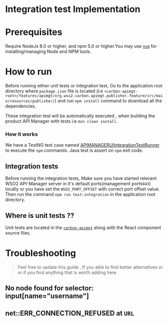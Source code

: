 # Integration test Implementation

# Prerequisites

Require NodeJs 8.0 or higher, and npm 5.0 or higher.You may use [`nvm`](https://github.com/nvm-sh/nvm) for installing/managing Node and NPM tools.

# How to run

Before running either unit tests or integration test, Go to the application root directory where `package.json` file is located (i:e `<carbon-apimgt-root>/features/apimgt/org.wso2.carbon.apimgt.publisher.feature/src/main/resources/publisher/`) and run `npm install` command to download all the dependencies.

These integration test will be automatically executed , when building the product API Manager with tests i:e `mvn clean install`.

### How it works

We have a TestNG test case named
[APIMANAGERUIIntegrationTestRunner](org/wso2/am/integration/tests/UI/APIMANAGERUIIntegrationTestRunner.java) to execute
the `npm` commands. Java test is assert on `npm` exit code.


## Integration tests

Before running the integration tests, Make sure you have started relevant WSO2 API-Manager server in it's default ports(management port`9443`) locally or you have set the `WSO2_PORT_OFFSET` with correct port offset value. Then run the command `npm run test:integration` in the application root directory.

## Where is unit tests ??

Unit tests are located in the [`carbon-apimgt`](https://github.com/wso2/carbon-apimgt/blob/master/features/apimgt/org.wso2.carbon.apimgt.publisher.feature/src/main/resources/publisher/source/Tests/README.md) along with the React component source files.

# Troubleshooting

> Feel free to update this guide , If you able to find better alternatives or or if you find anything that is worth adding here

## No node found for selector: input[name="username"]


## net::ERR_CONNECTION_REFUSED at `URL`
